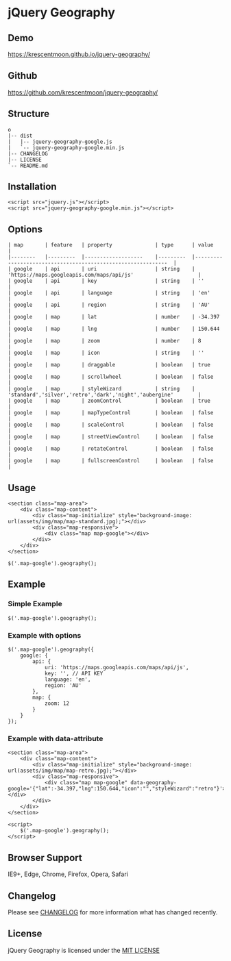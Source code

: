 # jQuery Geography   


## Demo   
<https://krescentmoon.github.io/jquery-geography/>   


## Github   
<https://github.com/krescentmoon/jquery-geography/>   


## Structure   
```
o
|-- dist
|   |-- jquery-geography-google.js
|   `-- jquery-geography-google.min.js
|-- CHANGELOG
|-- LICENSE
`-- README.md
```


## Installation   
```
<script src="jquery.js"></script>
<script src="jquery-geography-google.min.js"></script>
```


## Options   
```
| map       | feature   | property              | type      | value                                                         |
|--------   |---------  |-------------------    |---------  |-------------------------------------------------------------  |
| google    | api       | uri                   | string    | 'https://maps.googleapis.com/maps/api/js'                     |
| google    | api       | key                   | string    | ''                                                            |
| google    | api       | language              | string    | 'en'                                                          |
| google    | api       | region                | string    | 'AU'                                                          |
| google    | map       | lat                   | number    | -34.397                                                       |
| google    | map       | lng                   | number    | 150.644                                                       |
| google    | map       | zoom                  | number    | 8                                                             |
| google    | map       | icon                  | string    | ''                                                            |
| google    | map       | draggable             | boolean   | true                                                          |
| google    | map       | scrollwheel           | boolean   | false                                                         |
| google    | map       | styleWizard           | string    | 'standard','silver','retro','dark','night','aubergine'        |
| google    | map       | zoomControl           | boolean   | true                                                          |
| google    | map       | mapTypeControl        | boolean   | false                                                         |
| google    | map       | scaleControl          | boolean   | false                                                         |
| google    | map       | streetViewControl     | boolean   | false                                                         |
| google    | map       | rotateControl         | boolean   | false                                                         |
| google    | map       | fullscreenControl     | boolean   | false                                                         |
```


## Usage   
```
<section class="map-area">
    <div class="map-content">
        <div class="map-initialize" style="background-image: url(assets/img/map/map-standard.jpg);"></div>
        <div class="map-responsive">
            <div class="map map-google"></div>
        </div>
    </div>
</section>
```
```
$('.map-google').geography();
```

## Example   

### Simple Example   

```
$('.map-google').geography();
```

### Example with options   
```
$('.map-google').geography({
    google: {
        api: {
            uri: 'https://maps.googleapis.com/maps/api/js',
            key: '', // API KEY
            language: 'en',
            region: 'AU'
        },
        map: {
            zoom: 12
        }
    }
});
```

### Example with data-attribute   
```
<section class="map-area">
    <div class="map-content">
        <div class="map-initialize" style="background-image: url(assets/img/map/map-retro.jpg);"></div>
        <div class="map-responsive">
            <div class="map map-google" data-geography-google='{"lat":-34.397,"lng":150.644,"icon":"","styleWizard":"retro"}'></div>
        </div>
    </div>
</section>
```
```
<script>
    $('.map-google').geography();
</script>
```


## Browser Support   
IE9+, Edge, Chrome, Firefox, Opera, Safari   


## Changelog   
Please see [CHANGELOG](CHANGELOG) for more information what has changed recently.   


## License   
jQuery Geography is licensed under the [MIT LICENSE](LICENSE)   
